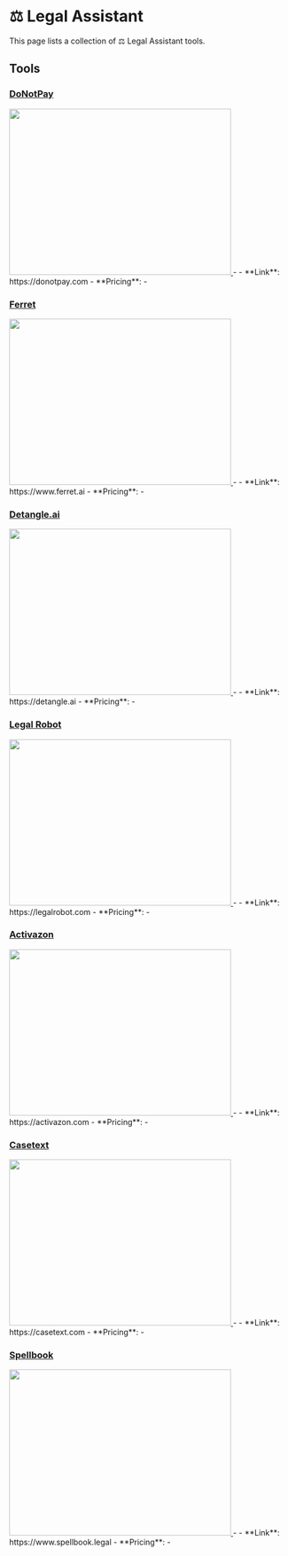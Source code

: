 # ⚖️ Legal Assistant

This page lists a collection of ⚖️ Legal Assistant tools.

## Tools

### [DoNotPay](https://donotpay.com)
<a href="https://donotpay.com">
   <img src="DoNotPay.png" width="400" height="300">
</a>
-
- **Link**: https://donotpay.com
- **Pricing**: -

### [Ferret](https://www.ferret.ai)
<a href="https://www.ferret.ai">
   <img src="Ferret.png" width="400" height="300">
</a>
-
- **Link**: https://www.ferret.ai
- **Pricing**: -

### [Detangle.ai](https://detangle.ai)
<a href="https://detangle.ai">
   <img src="Detangle.ai.png" width="400" height="300">
</a>
-
- **Link**: https://detangle.ai
- **Pricing**: -

### [Legal Robot](https://legalrobot.com)
<a href="https://legalrobot.com">
   <img src="Legal Robot.png" width="400" height="300">
</a>
-
- **Link**: https://legalrobot.com
- **Pricing**: -

### [Activazon](https://activazon.com)
<a href="https://activazon.com">
   <img src="Activazon.png" width="400" height="300">
</a>
-
- **Link**: https://activazon.com
- **Pricing**: -

### [Casetext](https://casetext.com)
<a href="https://casetext.com">
   <img src="Casetext.png" width="400" height="300">
</a>
-
- **Link**: https://casetext.com
- **Pricing**: -

### [Spellbook](https://www.spellbook.legal)
<a href="https://www.spellbook.legal">
   <img src="Spellbook.png" width="400" height="300">
</a>
-
- **Link**: https://www.spellbook.legal
- **Pricing**: -

